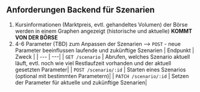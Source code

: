 ## Anforderungen Backend für Szenarien

1.  Kursinformationen (Marktpreis, evtl. gehandeltes Volumen) der Börse werden in einem Graphen angezeigt (historische und aktuelle) **KOMMT VON DER BÖRSE**
2.  4-6 Parameter (TBD) zum Anpassen der Szenarien --> `POST` - neue Parameter beeinflussen laufende und zukünftige Szenarien
    | Endpunkt | Zweck |
    | --- | ---|
    | `GET /scenario` | Abrufen, welches Szenario aktuell läuft, evtl. noch wie viel Restlaufzeit vorhanden und der aktuell gesetzten Parameter|
    | `POST /scenario/:id` | Starten eines Szenarios (optional mit bestimmten Parametern)|
    | `PATCH /scenario/:id` | Setzen der Parameter für aktuelle und zukünftige Szenarien|
